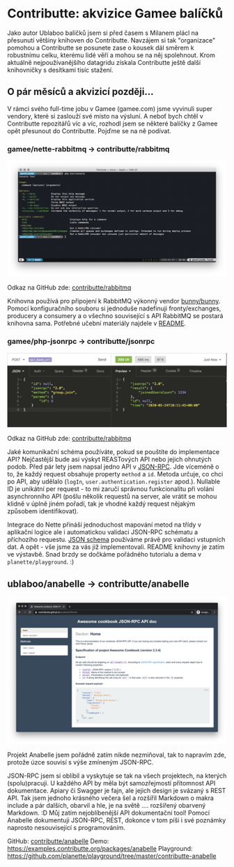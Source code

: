 # Contributte: akvizice Gamee balíčků

Jako autor Ublaboo balíčků jsem si před časem s Milanem plácl na přesunutí většiny knihoven do Contributte. Navzájem si tak "organizace" pomohou a Contributte se posunete zase o kousek dál směrem k robustnímu celku, kterému lidé věří a mohou se na něj spolehnout. Krom aktuálně nejpoužívanějšího datagridu získala Contributte ještě další knihovničky s desítkami tisíc stažení.

## O pár měsíců a akvizicí později...

V rámci svého full-time jobu v Gamee (gamee.com) jsme vyvinuli super vendory, které si zaslouží své místo na výsluní. A neboť bych chtěl v Contributte repozitářů víc a víc, rozhodl jsem se některé balíčky z Gamee opět přesunout do Contributte. Pojďme se na ně podívat.

### gamee/nette-rabbitmq -> contributte/rabbitmq

![](assets/rabbitmq.png "Rabbitmq")

Odkaz na GitHub zde: [contributte/rabbitmq](https://github.com/contributte/rabbitmq)

Knihovna používá pro připojení k RabbitMQ výkonný vendor [bunny/bunny](https://github.com/jakubkulhan/bunny). Pomocí konfiguračního souboru si jednoduše nadefinuji fronty/exchanges, producery a consumery a o všechno související s API RabbitMQ se postará knihovna sama. Potřebné učební materiály najdele v [README](https://github.com/contributte/rabbitmq/blob/master/.docs/README.md#installation).

### gamee/php-jsonrpc -> contributte/jsonrpc

![](assets/jsonrpc.png "JSON-RPC")

Odkaz na GitHub zde: [contributte/rabbitmq](https://github.com/contributte/jsonrpc)

Jaké komunikační schéma používáte, pokud se pouštíte do implementace API? Nejčastější bude asi výskyt REASTových API nebo jejich ohnutých podob. Před pár lety jsem napsal jedno API v [JSON-RPC](https://www.jsonrpc.org/specification). Jde víceméně o to, že každý request obsahuje property `method` a `id`. Metoda určuje, co chci po API, aby udělalo (`logIn`, `user.authentication.register` apod.). Nullable ID je unikátní per request - to mi zaručí správnou funkcionalitu při volání asynchronního API (pošlu několik requestů na server, ale vrátit se mohou klidně v úplně jiném pořadí, tak je vhodné každý request nějakým způsobem identifikovat).

Integrace do Nette přináší jednoduchost mapování metod na třídy v aplikační logice ale i automatickou validaci JSON-RPC schématu a příchozího requestu. [JSON schema](https://json-schema.org/) používáme právě pro validaci vstupních dat. A opět - vše jsme za vás již implementovali. README knihovny je zatím ve výstavbě. Snad brzdy se dočkáme pořádného tutorialu a dema v `planette/playground`. :)

## ublaboo/anabelle -> contributte/anabelle

![](assets/anabelle.png "Anabelle")

Projekt Anabelle jsem pořádně zatím nikde nezmiňoval, tak to napravím zde, protože úzce souvisí s výše zmíneným JSON-RPC.

JSON-RPC jsem si oblíbil a vyskytuje se tak na všech projektech, na kterých (spolu)pracuji. U každého API by měla být samozřejmostí přítomnost API dokumentace. Apiary či Swagger je fajn, ale jejich design je svázaný s REST API. Tak jsem jednoho krásného večera šel a rozšířil Markdown o makra include a pár dalších, obarvil a hle, je na světě .... rozšířený obarvený Markdown. :D Můj zatím nejoblíbenější API dokumentační tool! Pomocí Anabelle dokumentuji JSON-RPC, REST, dokonce v tom píši i své poznámky naprosto nesouvisející s programováním.

GitHub: [contributte/anabelle](https://github.com/contributte/anabelle)
Demo: https://examples.contributte.org/packages/anabelle
Playground: https://github.com/planette/playground/tree/master/contributte-anabelle
